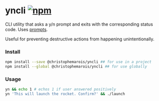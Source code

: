 # yncli [![npm](https://img.shields.io/npm/v/@christophemarois/yncli.svg?style=flat)](https://www.npmjs.org/package/@christophemarois/yncli)

CLI utility that asks a y/n prompt and exits with the corresponding status code. Uses [prompts](https://github.com/terkelg/prompts).

Useful for preventing destructive actions from happening unintentionally.

### Install

```sh
npm install --save @christophemarois/yncli ## for use in a project
npm install --global @christophemarois/yncli ## for use globally
```

### Usage

```sh
yn && echo 1 # echos 1 if user answered positively
yn 'This will launch the rocket. Confirm?' && ./launch
```

